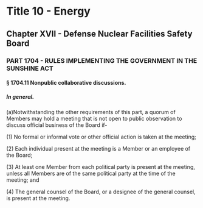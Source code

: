 
# Title 10 - Energy
## Chapter XVII - Defense Nuclear Facilities Safety Board
### PART 1704 - RULES IMPLEMENTING THE GOVERNMENT IN THE SUNSHINE ACT
#### § 1704.11 Nonpublic collaborative discussions.
##### In general.

(a)Notwithstanding the other requirements of this part, a quorum of Members may hold a meeting that is not open to public observation to discuss official business of the Board if-

(1) No formal or informal vote or other official action is taken at the meeting;

(2) Each individual present at the meeting is a Member or an employee of the Board;

(3) At least one Member from each political party is present at the meeting, unless all Members are of the same political party at the time of the meeting; and

(4) The general counsel of the Board, or a designee of the general counsel, is present at the meeting.
